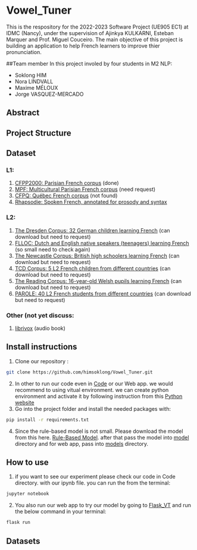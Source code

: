 # Vowel_Tuner
This is the respository for the 2022-2023 Software Project (UE905 EC1) at IDMC (Nancy), under the supervision of Ajinkya KULKARNI, Esteban Marquer and Prof. Miguel Couceiro. The main objective of this project is building an application to help French learners to improve thier pronunciation. 

##Team member
In this project involed by four students in M2 NLP:
- Soklong HIM
- Nora LINDVALL
- Maxime MÉLOUX
- Jorge VASQUEZ-MERCADO

## Abstract

## Project Structure

## Dataset
### L1:
1. [CFPP2000: Parisian French corpus](https://cocoon.huma-num.fr/exist/crdo/meta/cocoon-8bc96a4e-9899-30e4-99be-c72d216eb38b) (done)
2. [MPF: Multicultural Parisian French corpus](https://www.ortolang.fr/market/corpora/mpf/) (need request)
3. [CFPQ: Québec French corpus](https://applis.flsh.usherbrooke.ca/cfpq/) (not found)
4. [Rhapsodie: Spoken French, annotated for prosody and syntax]()

### L2:
1. [The Dresden Corpus: 32 German children learning French](https://slabank.talkbank.org/access/French/Dresden.html) (can download but need to request)
2. [FLLOC: Dutch and English native speakers (teenagers) learning French](https://ota.bodleian.ox.ac.uk/repository/xmlui/handle/20.500.12024/2495) (so small need to check again)
3. [The Newcastle Corpus: British high schoolers learning French](https://slabank.talkbank.org/access/French/Newcastle.html) (can download but need to request)
4. [TCD Corpus: 5 L2 French children from different countries](https://slabank.talkbank.org/access/French/TCD.html) (can download but need to request)
5. [The Reading Corpus: 16-year-old Welsh pupils learning French](https://slabank.talkbank.org/access/French/Reading.html) (can download but need to request)
6. [PAROLE: 40 L2 French students from different countries](https://slabank.talkbank.org/access/English/PAROLE.html) (can download but need to request)

### Other (not yet discuss:
1. [librivox](https://librivox.org/search?primary_key=2&search_category=language&search_page=1&search_form=get_results) (audio book)
## Install instructions
1. Clone our repository :
```sh
git clone https://github.com/himsoklong/Vowel_Tuner.git
```
2. In other to run our code even in [Code](Code) or our Web app. we would recommend to using vitual environment. we can create python environment and activate it by following instruction from this [Python website](https://packaging.python.org/en/latest/guides/installing-using-pip-and-virtual-environments/)
3. Go into the project folder and install the needed packages with:
```sh
pip install -r requirements.txt
```
4. Since the rule-based model is not small. Please download the model from this here. [Rule-Based Model](https:example.com). after that pass the model into [model](models) directory and for web app, pass into [models](Flask_VT/models) directory.
## How to use
1. if you want to see our experiment please check our code in Code directory. with our ipynb file.
you can run the from the terminal:
```sh
jupyter notebook
```

2. You also run our web app to try our model by going to [Flask_VT](Flask_VT) and run the below command in your terminal:
```sh
flask run
```
## Datasets

